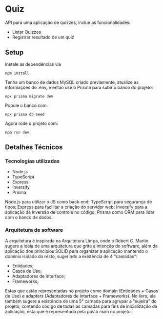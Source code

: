 # Quiz

API para uma aplicação de quizzes, inclue as funcionalidades:

- Listar Quizzes
- Registrar resultado de um quiz

## Setup

Instale as dependências via

```shell
npm install
```

Tenha um banco de dados MySQL criado previamente, atualize as informações do .env, e então use o Prisma para subir o banco do projeto:

```shell
npx prisma migrate dev
```

Popule o banco com:

```shell
npx prisma db seed
```

Agora rode o projeto com:

```shell
npm run dev
```

## Detalhes Técnicos

### Tecnologias utilizadas

- Node.js
- TypeScript
- Express
- Inversify
- Prisma

Node.js para utilizar o JS como back-end;
TypeScript para segurança de tipos;
Express para facilitar a criação do servidor web;
Inversify para a aplicação da inversão de controle no código;
Prisma como ORM para lidar com o banco de dados.

### Arquitetura de software

A arquitetura é inspirada na Arquitetura Limpa, onde o Robert C. Martin sugere a ideia de uma arquitetura que grite a intenção do software, além da aplicação dos princípios SOLID para organizar a aplicação mantendo o domínio isolado do resto, sugerindo a existência de 4 "camadas":

- Entidades;
- Casos de Uso;
- Adaptadores de Interface;
- Frameworks;

Estas que estão representadas no projeto como domain (Entidades + Casos de Uso) e adapters (Adaptadores de Interface + Frameworks). No livro, ele também sugere a existência de uma 5° camada para agrupar a "sujeira" do projeto, contendo código de todas as camadas para fins de inicialização da aplicação, esta que é representada pela pasta main no projeto.
